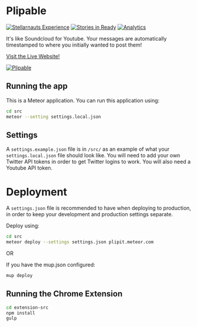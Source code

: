 Plipable
=======

[![Stellarnauts Experience](http://stellarnauts.meteor.com/api/MantarayAR/plipable/badge "Experience up for grabs")](http://stellarnauts.meteor.com/g/MantarayAR/plipable)
[![Stories in Ready](https://badge.waffle.io/MantarayAR/plipable.png?label=ready&title=Ready)](http://waffle.io/MantarayAR/plipable)
[![Analytics](https://ga-beacon.appspot.com/UA-70022714-2/plipable/readme)](https://github.com/igrigorik/ga-beacon)


It's like Soundcloud for Youtube. Your messages are automatically timestamped to where you initially wanted to post them!

[Visit the Live Website!](http://plipable.com)

[![Plipable](documentation/images/demo.gif)](http://plipable.com)


## Running the app

This is a Meteor application. You can run this application using:

```sh
cd src
meteor --setting settings.local.json
```


## Settings

A `settings.example.json` file is in `/src/` as an example of what your `settings.local.json` file should look like. You will need to add your own Twitter API tokens in order to get Twitter logins to work. You will also need a Youtube API token.


# Deployment

A `settings.json` file is recommended to have when deploying to production, in order to keep your development and production settings separate.

Deploy using:

```sh
cd src
meteor deploy --settings settings.json plipit.meteor.com
```

OR

If you have the mup.json configured:

```sh
mup deploy
```

## Running the Chrome Extension

```sh
cd extension-src
npm install
gulp
```